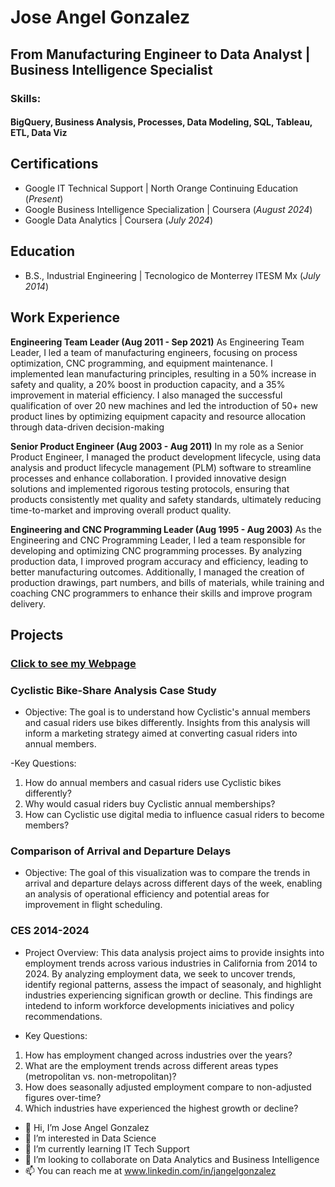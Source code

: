 # Jose Angel Gonzalez

## From Manufacturing Engineer to Data Analyst | Business Intelligence Specialist

### Skills:
#### BigQuery, Business Analysis, Processes, Data Modeling, SQL, Tableau, ETL, Data Viz

## Certifications
- Google IT Technical Support | North Orange Continuing Education (_Present_)
- Google Business Intelligence Specialization | Coursera (_August 2024_)								       		
- Google Data Analytics | Coursera (_July 2024_)	 			        		

## Education
- B.S., Industrial Engineering | Tecnologico de Monterrey ITESM Mx (_July 2014_)

## Work Experience
**Engineering Team Leader (Aug 2011 - Sep 2021)**
  As Engineering Team Leader, I led a team of manufacturing engineers, focusing on process optimization, CNC programming, and equipment maintenance. I implemented lean manufacturing principles, resulting in a 50% increase in safety and quality, a 20% boost in production capacity, and a 35% improvement in material efficiency. I also managed the successful qualification of over 20 new machines and led the introduction of 50+ new product lines by optimizing equipment capacity and resource allocation through data-driven decision-making

**Senior Product Engineer (Aug 2003 - Aug 2011)**
  In my role as a Senior Product Engineer, I managed the product development lifecycle, using data analysis and product lifecycle management (PLM) software to streamline processes and enhance collaboration. I provided innovative design solutions and implemented rigorous testing protocols, ensuring that products consistently met quality and safety standards, ultimately reducing time-to-market and improving overall product quality.

**Engineering and CNC Programming Leader (Aug 1995 - Aug 2003)**
  As the Engineering and CNC Programming Leader, I led a team responsible for developing and optimizing CNC programming processes. By analyzing production data, I improved program accuracy and efficiency, leading to better manufacturing outcomes. Additionally, I managed the creation of production drawings, part numbers, and bills of materials, while training and coaching CNC programmers to enhance their skills and improve program delivery.

## Projects

### [Click to see my Webpage](https://JoseAGonzalezR.github.io/Jose_AGonzalez.github.io/)

### Cyclistic Bike-Share Analysis Case Study
  - Objective:
  The goal is to understand how Cyclistic's annual members and casual riders use bikes differently. Insights from this analysis will inform a marketing strategy aimed at converting casual riders into annual members.
  
  -Key Questions:
  1.	How do annual members and casual riders use Cyclistic bikes differently?
  2.	Why would casual riders buy Cyclistic annual memberships?
  3.	How can Cyclistic use digital media to influence casual riders to become members?

### Comparison of Arrival and Departure Delays
  - Objective:
  The goal of this visualization was to compare the trends in arrival and departure delays across different days of the week, enabling an analysis of operational efficiency and potential areas for improvement in flight scheduling.

### CES 2014-2024
  - Project Overview:
  This data analysis project aims to provide insights into employment trends across various industries in California from 2014 to 2024. By analyzing employment data, we seek to uncover trends, identify regional patterns, assess the impact of seasonaly, and highlight industries experiencing significan growth or decline. This findings are intedend to inform workforce developments iniciatives and policy recommendations.

  - Key Questions:
  1. How has employment changed across industries over the years?
  2. What are the employment trends across different areas types (metropolitan vs. non-metropolitan)?
  3. How does seasonally adjusted employment compare to non-adjusted figures over-time?
  4. Which industries have experienced the highest growth or decline?







- 👋 Hi, I’m Jose Angel Gonzalez
- 👀 I’m interested in Data Science
- 🌱 I’m currently learning IT Tech Support
- 💞️ I’m looking to collaborate on Data Analytics and Business Intelligence
- 📫 You can reach me at www.linkedin.com/in/jangelgonzalez

